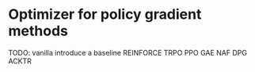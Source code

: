 # Optimizer for policy gradient methods
TODO:
vanilla
introduce a baseline
REINFORCE
TRPO
PPO
GAE
NAF
DPG
ACKTR 